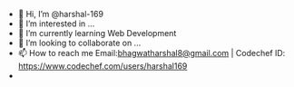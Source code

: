 - 👋 Hi, I’m @harshal-169
- 👀 I’m interested in ...
- 🌱 I’m currently learning Web Development 
- 💞️ I’m looking to collaborate on ...
- 📫 How to reach me Email:bhagwatharshal8@gmail.com | Codechef ID: https://www.codechef.com/users/harshal169
- 

<!---
harshal-169/harshal-169 is a ✨ special ✨ repository because its `README.md` (this file) appears on your GitHub profile.
You can click the Preview link to take a look at your changes.
--->

